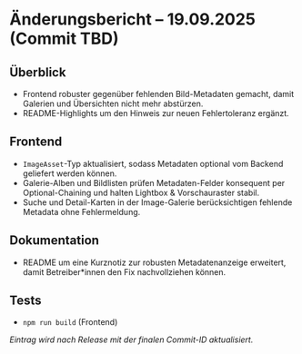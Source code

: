 # Änderungsbericht – 19.09.2025 (Commit TBD)

## Überblick
- Frontend robuster gegenüber fehlenden Bild-Metadaten gemacht, damit Galerien und Übersichten nicht mehr abstürzen.
- README-Highlights um den Hinweis zur neuen Fehlertoleranz ergänzt.

## Frontend
- `ImageAsset`-Typ aktualisiert, sodass Metadaten optional vom Backend geliefert werden können.
- Galerie-Alben und Bildlisten prüfen Metadaten-Felder konsequent per Optional-Chaining und halten Lightbox & Vorschauraster stabil.
- Suche und Detail-Karten in der Image-Galerie berücksichtigen fehlende Metadata ohne Fehlermeldung.

## Dokumentation
- README um eine Kurznotiz zur robusten Metadatenanzeige erweitert, damit Betreiber*innen den Fix nachvollziehen können.

## Tests
- `npm run build` (Frontend)

_Eintrag wird nach Release mit der finalen Commit-ID aktualisiert._
